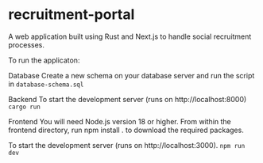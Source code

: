 # recruitment-portal

A web application built using Rust and Next.js to handle social recruitment processes.

To run the applicaton:

Database
Create a new schema on your database server and run the script in `database-schema.sql`

Backend
To start the development server (runs on http://localhost:8000)
`cargo run`

Frontend
You will need Node.js version 18 or higher. From within the frontend directory, run npm install . to download the required packages.

To start the development server (runs on http://localhost:3000).
`npm run dev`
